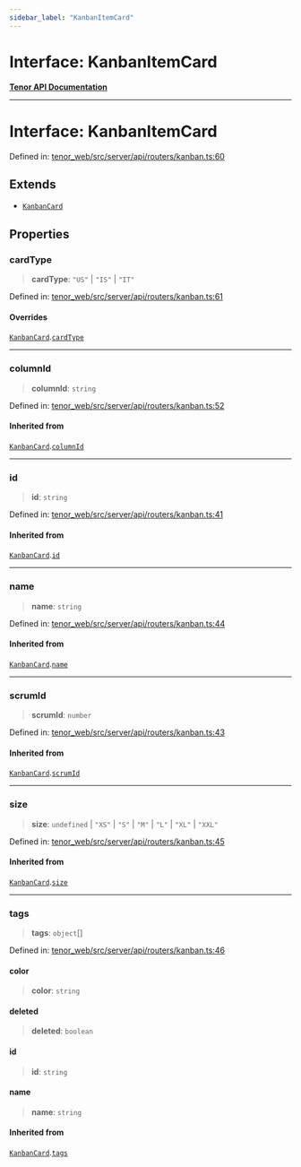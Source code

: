 ```yaml
---
sidebar_label: "KanbanItemCard"
---
```


# Interface: KanbanItemCard

[**Tenor API Documentation**](../../README.md)

***

# Interface: KanbanItemCard

Defined in: [tenor\_web/src/server/api/routers/kanban.ts:60](https://github.com/Apantli/Tenor/blob/551fcec623199ab0ac9668d926e7d67c9012d18e/tenor_web/src/server/api/routers/kanban.ts#L60)

## Extends

- [`KanbanCard`](KanbanCard.md)

## Properties

### cardType

> **cardType**: `"US"` \| `"IS"` \| `"IT"`

Defined in: [tenor\_web/src/server/api/routers/kanban.ts:61](https://github.com/Apantli/Tenor/blob/551fcec623199ab0ac9668d926e7d67c9012d18e/tenor_web/src/server/api/routers/kanban.ts#L61)

#### Overrides

[`KanbanCard`](KanbanCard.md).[`cardType`](KanbanCard.md#cardtype)

***

### columnId

> **columnId**: `string`

Defined in: [tenor\_web/src/server/api/routers/kanban.ts:52](https://github.com/Apantli/Tenor/blob/551fcec623199ab0ac9668d926e7d67c9012d18e/tenor_web/src/server/api/routers/kanban.ts#L52)

#### Inherited from

[`KanbanCard`](KanbanCard.md).[`columnId`](KanbanCard.md#columnid)

***

### id

> **id**: `string`

Defined in: [tenor\_web/src/server/api/routers/kanban.ts:41](https://github.com/Apantli/Tenor/blob/551fcec623199ab0ac9668d926e7d67c9012d18e/tenor_web/src/server/api/routers/kanban.ts#L41)

#### Inherited from

[`KanbanCard`](KanbanCard.md).[`id`](KanbanCard.md#id)

***

### name

> **name**: `string`

Defined in: [tenor\_web/src/server/api/routers/kanban.ts:44](https://github.com/Apantli/Tenor/blob/551fcec623199ab0ac9668d926e7d67c9012d18e/tenor_web/src/server/api/routers/kanban.ts#L44)

#### Inherited from

[`KanbanCard`](KanbanCard.md).[`name`](KanbanCard.md#name)

***

### scrumId

> **scrumId**: `number`

Defined in: [tenor\_web/src/server/api/routers/kanban.ts:43](https://github.com/Apantli/Tenor/blob/551fcec623199ab0ac9668d926e7d67c9012d18e/tenor_web/src/server/api/routers/kanban.ts#L43)

#### Inherited from

[`KanbanCard`](KanbanCard.md).[`scrumId`](KanbanCard.md#scrumid)

***

### size

> **size**: `undefined` \| `"XS"` \| `"S"` \| `"M"` \| `"L"` \| `"XL"` \| `"XXL"`

Defined in: [tenor\_web/src/server/api/routers/kanban.ts:45](https://github.com/Apantli/Tenor/blob/551fcec623199ab0ac9668d926e7d67c9012d18e/tenor_web/src/server/api/routers/kanban.ts#L45)

#### Inherited from

[`KanbanCard`](KanbanCard.md).[`size`](KanbanCard.md#size)

***

### tags

> **tags**: `object`[]

Defined in: [tenor\_web/src/server/api/routers/kanban.ts:46](https://github.com/Apantli/Tenor/blob/551fcec623199ab0ac9668d926e7d67c9012d18e/tenor_web/src/server/api/routers/kanban.ts#L46)

#### color

> **color**: `string`

#### deleted

> **deleted**: `boolean`

#### id

> **id**: `string`

#### name

> **name**: `string`

#### Inherited from

[`KanbanCard`](KanbanCard.md).[`tags`](KanbanCard.md#tags)
